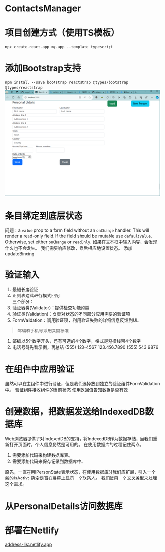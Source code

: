# ContactsManager
# 项目创建方式（使用TS模板）
`npx create-react-app my-app --template typescript`

# 添加Bootstrap支持
`npm install --save bootstrap reactstrap @types/bootstrap @types/reactstrap`
![界面](public/ui-init.png)

# 条目绑定到底层状态
问题：a `value` prop to a form field without an `onChange` handler. This will render a read-only field. If the field should be mutable use `defaultValue`. Otherwise, set either `onChange` or `readOnly`.
如果在文本框中输入内容，会发现什么也不会发生。
我们需要响应修改，然后相应地设置状态。
添加updateBinding

# 验证输入
1. 最短长度验证  
2. 正则表达式进行模式匹配  
三个部分：
1. 验证器类(Validator)：提供检查功能的类  
2. 验证类(Validation)：负责对状态的不同部分应用需要的验证项
3. FormValidation：调用验证项，利用验证失败的详细信息反馈到UI。

> 邮编和手机号采用美国标准
1. 邮编以5个数字开头，还有可选的4个数字，格式是短横线带4个数字
2. 电话号码先看示例，再总结
(555) 123-4567 
123.456.7890 
(555) 543 9876 



# 在组件中应用验证
虽然可以在主组件中进行验证，但是我们选择放到独立的验证组件FormValidation中。
验证组件接收组件的当前状态
使用返回值告知数据是否有效

# 创建数据，把数据发送给IndexedDB数据库
Web浏览器提供了对IndexedDB的支持，将IndexedDB作为数据存储，当我们重新打开页面时，个人信息仍然是可用的。
在使用数据库的过程记住两点。
1. 需要添加代码来构建数据库表。
2. 需要添加代码来保存记录到数据库中。


原先，一直在用IPersonState表示状态，在使用数据库时我们应扩展，引入一个新的IsActive
确定是否在屏幕上显示一个联系人。
我们使用一个交叉类型来处理这个需求。

# 从PersonalDetails访问数据库


# 部署在Netlify
[address-list.netlify.app](https://address-list.netlify.app)
